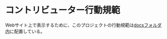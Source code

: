 # コントリビューター行動規範

Webサイト上で表示するために、このプロジェクトの行動規範は[docsフォルダ内](./website/docs/code-of-conduct.md)に配置している。
